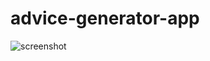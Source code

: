 # advice-generator-app
![screenshot](https://github.com/Faruqdigital/advice-generator-app/assets/107166036/a0a0d6c2-19f1-455c-9be7-7e82e4f6e97e)
